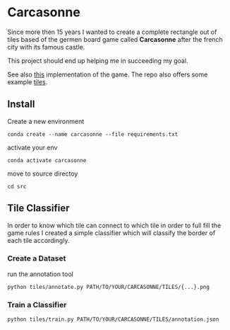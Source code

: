 # Carcasonne
Since more then 15 years I wanted to create a complete rectangle out of tiles based of the germen board game called **Carcasonne** after the french city with its famous castle.

This project should end up helping me in succeeding my goal.

See also [this](https://github.com/tsaglam/Carcassonne) implementation of the game. The repo also offers some example [tiles](https://github.com/tsaglam/Carcassonne/tree/master/src/main/resources/tiles).
## Install
Create a new environment

```commandline
conda create --name carcasonne --file requirements.txt
```
activate your env
```commandline
conda activate carcasonne
```

move to source directoy
```commandline
cd src
```
## Tile Classifier
In order to know which tile can connect to which tile in order to full fill the game rules I created a simple classifier which will classify the border of each tile accordingly.
### Create a Dataset
run the annotation tool
```commandline
python tiles/annotate.py PATH/TO/YOUR/CARCASONNE/TILES/{...}.png
```

### Train a Classifier
```commandline
python tiles/train.py PATH/TO/YOUR/CARCASONNE/TILES/annotation.json
```

##